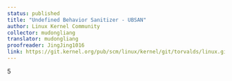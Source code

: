 ```yaml
---
status: published
title: "Undefined Behavior Sanitizer - UBSAN"
author: Linux Kernel Community
collector: mudongliang
translator: mudongliang
proofreader: JingJing1016
link: https://git.kernel.org/pub/scm/linux/kernel/git/torvalds/linux.git/tree/Documentation/dev-tools/ubsan.rst
---
```

5
